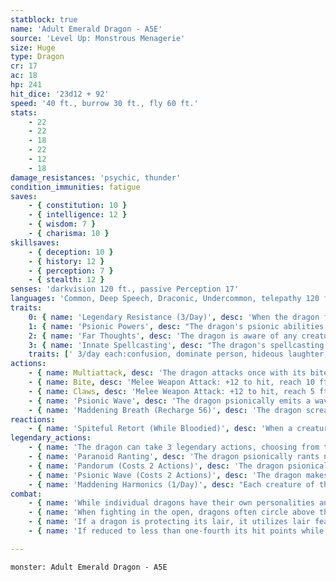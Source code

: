 ```yaml
---
statblock: true
name: 'Adult Emerald Dragon - A5E'
source: 'Level Up: Monstrous Menagerie'
size: Huge
type: Dragon
cr: 17
ac: 18
hp: 241
hit_dice: '23d12 + 92'
speed: '40 ft., burrow 30 ft., fly 60 ft.'
stats:
    - 22
    - 22
    - 18
    - 22
    - 12
    - 18
damage_resistances: 'psychic, thunder'
condition_immunities: fatigue
saves:
    - { constitution: 10 }
    - { intelligence: 12 }
    - { wisdom: 7 }
    - { charisma: 10 }
skillsaves:
    - { deception: 10 }
    - { history: 12 }
    - { perception: 7 }
    - { stealth: 12 }
senses: 'darkvision 120 ft., passive Perception 17'
languages: 'Common, Deep Speech, Draconic, Undercommon, telepathy 120 ft.'
traits:
    0: { name: 'Legendary Resistance (3/Day)', desc: 'When the dragon fails a saving throw, it can choose to succeed instead. When it does, its eyes flash red as it goes into a fit of rage. Until the end of its next turn, it makes melee attacks against the creature that triggered the saving throw with advantage and with disadvantage against all other creatures.' }
    1: { name: 'Psionic Powers', desc: "The dragon's psionic abilities are considered both magical and psionic." }
    2: { name: 'Far Thoughts', desc: 'The dragon is aware of any creature that uses a psionic ability or communicates telepathically within 100 miles of it. As an action, the dragon can psionically observe a creature, object, or location it is familiar with within 100 miles. While observing a subject in this way, the dragon can see, hear, and communicate telepathically, but it is blind and deaf in regard to its physical senses and does not require food or water. The dragon can psionically observe a subject indefinitely and can end this effect and return to its own senses as an action.' }
    3: { name: 'Innate Spellcasting', desc: "The dragon's spellcasting ability is Charisma (save DC 18). It can innately cast the following spells, requiring no material components." }
    traits: [' 3/day each:confusion, dominate person, hideous laughter, suggestion']
actions:
    - { name: Multiattack, desc: 'The dragon attacks once with its bite and twice with its claws. In place of its bite, it can use Psionic Wave.' }
    - { name: Bite, desc: 'Melee Weapon Attack: +12 to hit, reach 10 ft., one target. Hit: 22 (3d10 + 6) piercing damage plus 4 (1d8) thunder damage.' }
    - { name: Claws, desc: 'Melee Weapon Attack: +12 to hit, reach 5 ft., one target. Hit: 19 (3d8 + 6) slashing damage.' }
    - { name: 'Psionic Wave', desc: 'The dragon psionically emits a wave of crushing mental pressure. Each creature within 20 feet makes a DC 18 Wisdom saving throw, taking 16 (3d10) psychic damage on a failed save or half damage on a success. Confused creatures make this saving throw with disadvantage.' }
    - { name: 'Maddening Breath (Recharge 56)', desc: 'The dragon screams, stripping flesh from bones and reason from minds in a 60-foot cone. Each creature in that area makes a DC 18 Constitution saving throw, taking 71 (13d10) thunder damage on a failed save or half damage on a success. Creatures that fail this saving throw by 10 or more are also psionically confused until the end of their next turn.' }
reactions:
    - { name: 'Spiteful Retort (While Bloodied)', desc: 'When a creature the dragon can see damages the dragon, the dragon lashes out with a psionic screech. The attacker makes a DC 15 Wisdom saving throw, taking 18 (4d8) thunder damage on a failed save or half damage on a success. Confused creatures make this saving throw with disadvantage.' }
legendary_actions:
    - { name: 'The dragon can take 3 legendary actions, choosing from the options below', desc: "Only one legendary action can be used at a time and only at the end of another creature's turn. It regains spent legendary actions at the start of its turn." }
    - { name: 'Paranoid Ranting', desc: 'The dragon psionically rants nonsense at a creature that can hear it within 60 feet. The target makes a DC 15 Wisdom saving throw. On a failed save, the creature gains a randomly determined short-term mental stress effect or madness.' }
    - { name: 'Pandorum (Costs 2 Actions)', desc: 'The dragon psionically targets one creature within 60 feet. The target makes a DC 15 Wisdom saving throw, becoming confused on a failure. While confused in this way, the target regards their allies as traitorous enemies. When rolling to determine its actions, treat a roll of 1 to 4 as a result of 8. The target repeats the saving throw at the end of each of its turns, ending the effect on a success.' }
    - { name: 'Psionic Wave (Costs 2 Actions)', desc: 'The dragon makes a psionic wave attack.' }
    - { name: 'Maddening Harmonics (1/Day)', desc: "Each creature of the dragon's choice that can hear within 90 feet makes a DC 15 Wisdom saving throw. On a failure, a creature becomes psionically confused for 1 minute. A creature repeats the saving throw at the end of each of its turns, ending the effect on itself on a success." }
combat:
    - { name: 'While individual dragons have their own personalities and tactics, most rely heavily on their breath weapons', desc: 'They use them whenever they can, preferably from maximum distance and while flying above their enemies.' }
    - { name: 'When fighting in the open, dragons often circle above their enemies as they wait for their breath weapons to recharge', desc: "They only close to melee if their enemies deal significant damage with ranged attacks, or if they can savage an enemy cut off from its allies. Once bloodied, dragons become more aggressive, attacking with bite and claws when their breath weapons aren't available." }
    - { name: 'If a dragon is protecting its lair, it utilizes lair features, traps, allies, and architecture such as escape tunnels to keep up a hit-and-run fight, reappearing only when it has a fully-recharged breath weapon', desc: 'If the dragon is forced into melee combat, it uses its bite and claws against a single foe. If it has legendary actions like Roar and Wing Attack, it uses them to disperse its other enemies.' }
    - { name: 'If reduced to less than one-fourth its hit points while fighting in the open, a dragon flies away', desc: 'However, it fights to the death to defend its lair, unless it can regain the upper hand through tricks or bargains.' }

---
```

```statblock
monster: Adult Emerald Dragon - A5E
```

